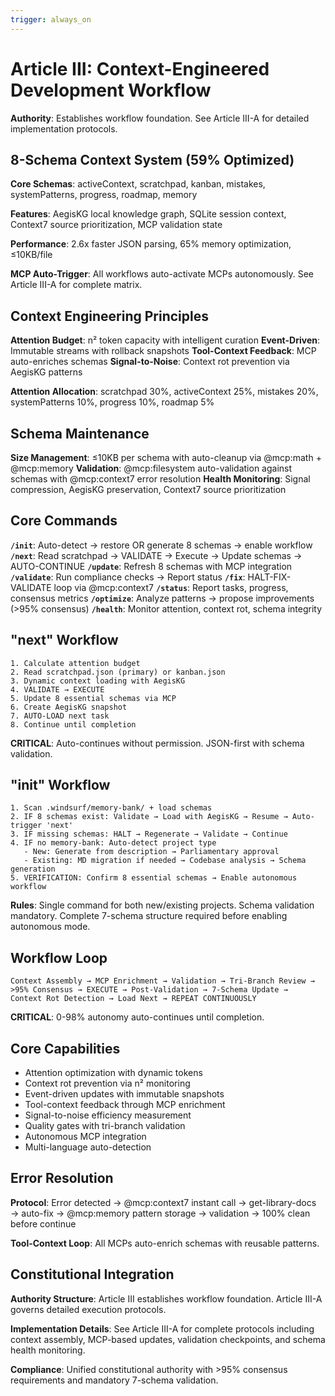 ```yaml
---
trigger: always_on
---
```


# Article III: Context-Engineered Development Workflow

**Authority**: Establishes workflow foundation. See Article III-A for detailed implementation protocols.

## 8-Schema Context System (59% Optimized)

**Core Schemas**: activeContext, scratchpad, kanban, mistakes, systemPatterns, progress, roadmap, memory

**Features**: AegisKG local knowledge graph, SQLite session context, Context7 source prioritization, MCP validation state

**Performance**: 2.6x faster JSON parsing, 65% memory optimization, ≤10KB/file

**MCP Auto-Trigger**: All workflows auto-activate MCPs autonomously. See Article III-A for complete matrix.

## Context Engineering Principles

**Attention Budget**: n² token capacity with intelligent curation
**Event-Driven**: Immutable streams with rollback snapshots
**Tool-Context Feedback**: MCP auto-enriches schemas
**Signal-to-Noise**: Context rot prevention via AegisKG patterns

**Attention Allocation**: scratchpad 30%, activeContext 25%, mistakes 20%, systemPatterns 10%, progress 10%, roadmap 5%

## Schema Maintenance

**Size Management**: ≤10KB per schema with auto-cleanup via @mcp:math + @mcp:memory
**Validation**: @mcp:filesystem auto-validation against schemas with @mcp:context7 error resolution
**Health Monitoring**: Signal compression, AegisKG preservation, Context7 source prioritization

## Core Commands

**`/init`**: Auto-detect → restore OR generate 8 schemas → enable workflow
**`/next`**: Read scratchpad → VALIDATE → Execute → Update schemas → AUTO-CONTINUE
**`/update`**: Refresh 8 schemas with MCP integration
**`/validate`**: Run compliance checks → Report status
**`/fix`**: HALT-FIX-VALIDATE loop via @mcp:context7
**`/status`**: Report tasks, progress, consensus metrics
**`/optimize`**: Analyze patterns → propose improvements (>95% consensus)
**`/health`**: Monitor attention, context rot, schema integrity

## "next" Workflow

```
1. Calculate attention budget
2. Read scratchpad.json (primary) or kanban.json
3. Dynamic context loading with AegisKG
4. VALIDATE → EXECUTE
5. Update 8 essential schemas via MCP
6. Create AegisKG snapshot
7. AUTO-LOAD next task
8. Continue until completion
```

**CRITICAL**: Auto-continues without permission. JSON-first with schema validation.

## "init" Workflow

```
1. Scan .windsurf/memory-bank/ + load schemas
2. IF 8 schemas exist: Validate → Load with AegisKG → Resume → Auto-trigger 'next'
3. IF missing schemas: HALT → Regenerate → Validate → Continue
4. IF no memory-bank: Auto-detect project type
   - New: Generate from description → Parliamentary approval
   - Existing: MD migration if needed → Codebase analysis → Schema generation
5. VERIFICATION: Confirm 8 essential schemas → Enable autonomous workflow
```

**Rules**: Single command for both new/existing projects. Schema validation mandatory. Complete 7-schema structure required before enabling autonomous mode.


## Workflow Loop

```
Context Assembly → MCP Enrichment → Validation → Tri-Branch Review → 
>95% Consensus → EXECUTE → Post-Validation → 7-Schema Update → 
Context Rot Detection → Load Next → REPEAT CONTINUOUSLY
```

**CRITICAL**: 0-98% autonomy auto-continues until completion.

## Core Capabilities

- Attention optimization with dynamic tokens
- Context rot prevention via n² monitoring  
- Event-driven updates with immutable snapshots
- Tool-context feedback through MCP enrichment
- Signal-to-noise efficiency measurement
- Quality gates with tri-branch validation
- Autonomous MCP integration
- Multi-language auto-detection

## Error Resolution

**Protocol**: Error detected → @mcp:context7 instant call → get-library-docs → auto-fix → @mcp:memory pattern storage → validation → 100% clean before continue

**Tool-Context Loop**: All MCPs auto-enrich schemas with reusable patterns.

## Constitutional Integration

**Authority Structure**: Article III establishes workflow foundation. Article III-A governs detailed execution protocols.

**Implementation Details**: See Article III-A for complete protocols including context assembly, MCP-based updates, validation checkpoints, and schema health monitoring.

**Compliance**: Unified constitutional authority with >95% consensus requirements and mandatory 7-schema validation.
